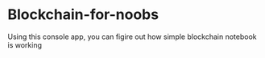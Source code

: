 # Blockchain-for-noobs
Using this console app, you can figire out how simple blockchain notebook is working
